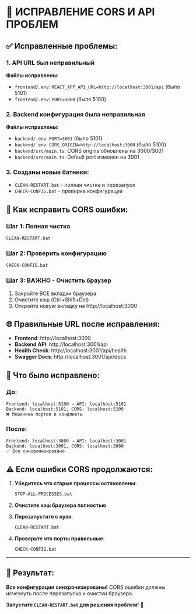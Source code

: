 # 🚨 ИСПРАВЛЕНИЕ CORS И API ПРОБЛЕМ

## ✅ Исправленные проблемы:

### 1. **API URL** был неправильный
**Файлы исправлены**:
- `frontend/.env`: `REACT_APP_API_URL=http://localhost:3001/api` (было 5101)
- `frontend/.env`: `PORT=3000` (было 5100)

### 2. **Backend конфигурация** была неправильная  
**Файлы исправлены**:
- `backend/.env`: `PORT=3001` (было 5101)
- `backend/.env`: `CORS_ORIGIN=http://localhost:3000` (было 5100)
- `backend/src/main.ts`: CORS origins обновлены на 3000/3001
- `backend/src/main.ts`: Default port изменен на 3001

### 3. **Созданы новые батники**:
- `CLEAN-RESTART.bat` - полная чистка и перезапуск
- `CHECK-CONFIG.bat` - проверка конфигурации

## 🚀 Как исправить CORS ошибки:

### Шаг 1: Полная чистка
```bash
CLEAN-RESTART.bat
```

### Шаг 2: Проверить конфигурацию
```bash
CHECK-CONFIG.bat
```

### Шаг 3: **ВАЖНО** - Очистить браузер
1. Закройте ВСЕ вкладки браузера
2. Очистите кэш (Ctrl+Shift+Del)
3. Откройте новую вкладку на http://localhost:3000

## 🌐 Правильные URL после исправления:
- **Frontend**: http://localhost:3000
- **Backend API**: http://localhost:3001/api  
- **Health Check**: http://localhost:3001/api/health
- **Swagger Docs**: http://localhost:3001/api/docs

## 🔧 Что было исправлено:

### До:
```
Frontend: localhost:5100 → API: localhost:5101
Backend: localhost:5101, CORS: localhost:5100
❌ Мешанина портов и конфликты
```

### После:
```
Frontend: localhost:3000 → API: localhost:3001  
Backend: localhost:3001, CORS: localhost:3000
✅ Все синхронизировано
```

## ⚠️ Если ошибки CORS продолжаются:

1. **Убедитесь что старые процессы остановлены**:
   ```bash
   STOP-ALL-PROCESSES.bat
   ```

2. **Очистите кэш браузера полностью**

3. **Перезапустите с нуля**:
   ```bash
   CLEAN-RESTART.bat
   ```

4. **Проверьте что порты правильные**:
   ```bash
   CHECK-CONFIG.bat
   ```

---

## 🎯 Результат:
**Все конфигурации синхронизированы!** 
CORS ошибки должны исчезнуть после перезапуска и очистки браузера.

**Запустите `CLEAN-RESTART.bat` для решения проблем!** 🎉
